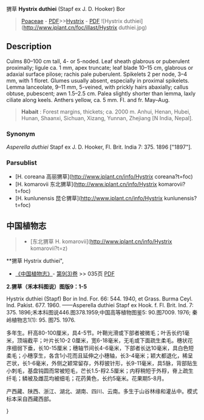 猬草 **Hystrix duthiei** (Stapf ex J. D. Hooker) Bor

> [Poaceae](http://www.iplant.cn/info/Poaceae?t=foc) - [PDF](http://www.iplant.cn/foc/pdf/Poaceae.pdf)>>[Hystrix](http://www.iplant.cn/info/Hystrix?t=foc) - [PDF](http://www.iplant.cn/foc/pdf/Hystrix.pdf)
![Hystrix duthiei](http://www.iplant.cn/foc/illast/Hystrix duthiei.jpg)

## Description

Culms 80–100 cm tall, 4- or 5-noded. Leaf sheath glabrous or puberulent proximally; ligule ca. 1 mm, apex truncate; leaf blade 10–15 cm, glabrous or adaxial surface pilose; rachis pale puberulent. Spikelets 2 per node, 3–4 mm, with 1 floret. Glumes usually absent, especially in proximal spikelets. Lemma lanceolate, 9–11 mm, 5-veined, with prickly hairs abaxially; callus obtuse, pubescent; awn 1.5–2.5 cm. Palea slightly shorter than lemma, laxly ciliate along keels. Anthers yellow, ca. 5 mm. Fl. and fr. May–Aug.


> **Habait** : 
> Forest margins, thickets; ca. 2000 m. Anhui, Henan, Hubei, Hunan, Shaanxi, Sichuan, Xizang, Yunnan, Zhejiang [N India, Nepal].

### Synonym
*Asperella duthiei* Stapf ex J. D. Hooker, Fl. Brit. India 7: 375. 1896 [\"1897\"].

### Parsublist

* [H.  coreana  高丽猬草](http://www.iplant.cn/info/Hystrix coreana?t=foc)
* [H.  komarovii  东北猬草](http://www.iplant.cn/info/Hystrix komarovii?t=foc)
* [H.  kunlunensis  昆仑猬草](http://www.iplant.cn/info/Hystrix kunlunensis?t=foc)

## 中国植物志

> * [东北猬草  H.  komarovii](http://www.iplant.cn/info/Hystrix komarovii?t=z)


**猬草 Hystrix duthiei",

* [《中国植物志》](http://www.iplant.cn/frps)- [第9(3)卷](http://www.iplant.cn/frps/vol/9(3)) >> 035页 [PDF](http://www.iplant.cn/frps/pdf/9(3)/035a.pdf)


**2.猬草（禾本科图说）图版9：1-5**

Hystrix duthiei (Stapf) Bor in Ind. For. 66: 544. 1940, et Grass. Burma Ceyl. Ind. Pakist. 677. 1960. ——Asperella duthiei Stapf ex Hook. f. Fl. Brit. Ind. 7: 375. 1896;禾本科图说446.图378.1959;中国高等植物图鉴5: 90.图7009. 1976; 秦岭植物志1(1): 95. 图75. 1976.

多年生。秆高80-100厘米，具4-5节。叶鞘光滑或下部者被微毛；叶舌长约1毫米，顶端截平；叶片长10-2 0厘米，宽6-18毫米，无毛或下面疏生柔毛。穗状花序细弱下垂，长10-15厘米；穗轴节间长4-6毫米，下部者长达10毫米，具白色短柔毛；小穗孪生，各含1小花而且延伸之小穗轴，长3-4毫米；颖大都退化，稀呈芒状，长1-6毫米，外侧之颖常留存，外稃披针形，长9-11毫米，具5脉，背部贴生小刺毛，基盘钝圆而常被短毛，芒长1.5-稃2.5厘米；内稃稍短于外稃，脊上疏生纤毛；鳞被及雌蕊均被细毛；花药黄色，长约5毫米。花果期5-8月。

产西藏、陕西、浙江、湖北、湖南、四川、云南。多生于山谷林缘和灌丛中。模式标本采自西藏西部。

}